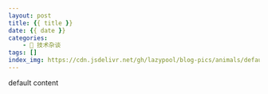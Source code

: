 ```yaml
---
layout: post
title: {{ title }}
date: {{ date }}
categories:
    - 📢 技术杂谈
tags: []
index_img: https://cdn.jsdelivr.net/gh/lazypool/blog-pics/animals/default.png
---
```


default content
